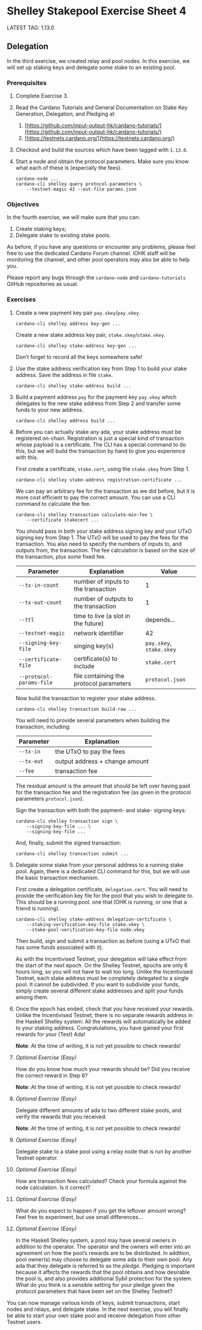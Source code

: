 # Shelley Stakepool Exercise Sheet 4

LATEST TAG: 1.13.0

## Delegation

In the third exercise, we created relay and pool nodes.
In this exercise, we will set up staking keys and delegate some stake to an existing pool.

### Prerequisites

1.  Complete Exercise 3.

2. 	Read the Cardano Tutorials and General Documentation
    on Stake Key Generation, Delegation, and Pledging at:

    1. 	[https://github.com/input-output-hk/cardano-tutorials/](https://github.com/input-output-hk/cardano-tutorials/)
    2. 	[https://testnets.cardano.org/](https://testnets.cardano.org/)

3. 	Checkout and build the sources which have been tagged with `1.13.0`.

4.	Start a node and obtain the protocol parameters.
    Make sure you know what each of these is (especially the fees).

        cardano-node ...
        cardano-cli shelley query protocol-parameters \
            --testnet-magic 42 --out-file params.json

### Objectives

In the fourth exercise, we will make sure that you can:

1.  Create staking keys;
2.  Delegate stake to existing stake pools.

As before, if you have any questions or encounter any problems, please feel free to use the dedicated Cardano Forum channel.  IOHK staff will be monitoring the channel, and other pool operators may also be able to help you.

Please report any bugs through the `cardano-node` and `cardano-tutorials`
GitHub repositories as usual.

### Exercises

1. 	Create a new payment key pair `pay.skey`/`pay.vkey`.

        cardano-cli shelley address key-gen ...

    Create a new stake address key pair, `stake.skey`/`stake.vkey`.

        cardano-cli shelley stake-address key-gen ...

    Don’t forget to record all the keys somewhere safe!

2.  Use the stake address verification key from Step 1 to build your stake address.
    Save the address in file `stake`.

        cardano-cli shelley stake-address build ...

3.  Build a payment address `pay` for the payment key `pay.vkey` which delegates to the
    new stake address from Step 2 and transfer some funds to your new address.

        cardano-cli shelley address build ...

4. 	Before you can actually stake any ada,
    your stake address must be registered on-chain.
    Registration is just a special kind of transaction whose payload is a certificate.
    The CLI has a special command to do this, but we will build the transaction
    by hand to give you experience with this.

    First create a certificate, `stake.cert`,
    using the `stake.vkey` from Step 1.

	    cardano-cli shelley stake-address registration-certificate ...

    We can pay an arbitrary fee for the transaction as we did before,
    but it is more cost efficient to pay the correct amount.
    You can use a CLI command to calculate the fee.

	    cardano-cli shelley transaction calculate-min-fee \
	        --certificate stakecert ...

    You should pass in both your stake address signing key and your UTxO signing key
    from Step 1.
    The UTxO will be used to pay the fees for the transaction.
    You also need to specify the numbers of inputs to, and outputs from, the transaction.
    The fee calculation is based on the size of the transaction, plus some fixed fee.

    | Parameter                | Explanation                             | Value                    |
    | ------------------------ | --------------------------------------- | ------------------------ |
    | `--tx-in-count`          | number of inputs to the transaction     | 1                        |
    | `--tx-out-count`         | number of outputs to the transaction    | 1                        |
    | `--ttl`                  | time to live (a slot in the future)     | depends...               |
    | `--testnet-magic`        | network identifier                      | 42                       |
    | `--signing-key-file`     | singing key(s)                          | `pay.skey`, `stake.skey` |
    | `--certificate-file`     | certificate(s) to include               | `stake.cert`             |
    | `--protocol-params-file` | file containing the protocol parameters | `protocol.json`            |

    Now build the transaction to register your stake address.

        cardano-cli shelley transaction build-raw ...

    You will need to provide several parameters when building the transaction, including:

    | Parameter  | Explanation                    |
    | ---------- | ------------------------------ |
    | `--tx-in`  | the UTxO to pay the fees       |
    | `--tx-out` | output address + change amount |
    | `--fee`    | transaction fee                |


    The residual amount is the amount that should be left over
    having paid for the transaction fee
    and the registration fee (as given in the protocol parameters `protocol.json`).

    Sign the transaction with both the payment- and stake- signing keys:

        cardano-cli shelley transaction sign \
            --signing-key-file ... \
            --signing-key-file ...

    And, finally, submit the signed transaction:

        cardano-cli shelley transaction submit ...

5. 	Delegate some stake from your personal address to a running stake pool.
    Again, there is a dedicated CLI command for this,
    but we will use the basic transaction mechanism.

    First create a delegation certificate, `delegation.cert`.
    You will need to provide the verification key file for the pool
    that you wish to delegate to.
    This should be a running pool.
    one that IOHK is running, or one that a friend is running).

        cardano-cli shelley stake-address delegation-certificate \
            --staking-verification-key-file stake.vkey \
            --stake-pool-verification-key-file node.vkey

    Then build, sign and submit a transaction as before
    (using a UTxO that has some funds associated with it).

    As with the Incentivised Testnet, your delegation will take effect
    from the start of the next epoch.
    On the Shelley Testnet, epochs are only 6 hours long,
    so you will not have to wait too long.
    Unlike the Incentivised Testnet, each stake address must be completely delegated
    to a single pool.
    It cannot be subdivided.
    If you want to subdivide your funds, simply create several different stake addresses
    and split your funds among them.

6. 	Once the epoch has ended, check that you have received your rewards.
    Unlike the Incentivised Testnet,
    there is no separate rewards address in the Haskell Shelley system:
    All the rewards will automatically be added to your staking address.
    Congratulations, you have gained your first rewards for your (Test) Ada!

    __Note__: At the time of writing, it is not yet possible to check rewards!

7. 	_Optional Exercise (Easy)_

    How do you know how much your rewards should be?
    Did you receive the correct reward in Step 6?

    __Note__: At the time of writing, it is not yet possible to check rewards!

8. 	_Optional Exercise (Easy)_

    Delegate different amounts of ada to two different stake pools,
    and verify the rewards that you received.

    __Note__: At the time of writing, it is not yet possible to check rewards!

9. 	_Optional Exercise (Easy)_

    Delegate stake to a stake pool using a relay node that is run by another Testnet operator.

10.	_Optional Exercise (Easy)_

    How are transaction fees calculated?
    Check your formula against the node calculation.
    Is it correct?

11. _Optional Exercise (Easy)_

    What do you expect to happen if you get the leftover amount wrong?
    Feel free to experiment, but use small differences...

12. _Optional Exercise (Easy)_

    In the Haskell Shelley system, a pool may have several owners in addition
    to the operator.
    The operator and the owners will enter into an agreement on how the pool’s rewards
    are to be distributed.
    In addition, pool owner(s) may choose to delegate some ada to their own pool.
    Any ada that they delegate is referred to as the _pledge_.
    Pledging is important because it affects the rewards that the pool obtains
    and how desirable the pool is, and also provides additional
    Sybil protection for the system.
    What do you think is a sensible setting for your pledge
    given the protocol parameters that have been set on the Shelley Testnet?

You can now manage various kinds of keys,
submit transactions, start nodes and relays, and delegate stake.
In the next exercise, you will finally be able to start your own stake pool
and receive delegation from other Testnet users.
